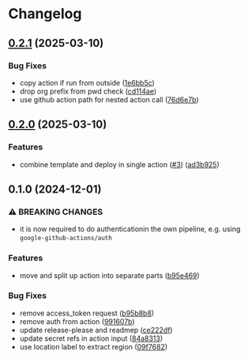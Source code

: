 # Changelog

## [0.2.1](https://github.com/helmless/google-cloudrun-action/compare/v0.2.0...v0.2.1) (2025-03-10)


### Bug Fixes

* copy action if run from outside ([1e6bb5c](https://github.com/helmless/google-cloudrun-action/commit/1e6bb5ceb7b4c8f05c2da5884b283076b9df30dd))
* drop org prefix from pwd check ([cd114ae](https://github.com/helmless/google-cloudrun-action/commit/cd114ae3854163ee584191ea707da6bf01ea927d))
* use github action path for nested action call ([76d6e7b](https://github.com/helmless/google-cloudrun-action/commit/76d6e7b3e97b421fbdc01d44afeebeb39cfa61f6))

## [0.2.0](https://github.com/helmless/google-cloudrun-deploy-action/compare/v0.1.0...v0.2.0) (2025-03-10)


### Features

* combine template and deploy in single action ([#3](https://github.com/helmless/google-cloudrun-deploy-action/issues/3)) ([ad3b925](https://github.com/helmless/google-cloudrun-deploy-action/commit/ad3b9253a572be7dfb3fcf150379de2b0ccd43f9))

## 0.1.0 (2024-12-01)


### ⚠ BREAKING CHANGES

* it is now required to do authenticationin the own pipeline, e.g. using `google-github-actions/auth`

### Features

* move and split up action into separate parts ([b95e469](https://github.com/helmless/google-cloudrun-deploy-action/commit/b95e46965172b9cba54b5ac5d41ae5ae2ae9f8f2))


### Bug Fixes

* remove access_token request ([b95b8b8](https://github.com/helmless/google-cloudrun-deploy-action/commit/b95b8b862925a605d0fece61421d53be65fef356))
* remove auth from action ([991607b](https://github.com/helmless/google-cloudrun-deploy-action/commit/991607b8e579603ff220a63ff49a1421d493b263))
* update release-please and readmep ([ce222df](https://github.com/helmless/google-cloudrun-deploy-action/commit/ce222dffcdb84b57adb383edb647cc82a8246893))
* update secret refs in action input ([84a8313](https://github.com/helmless/google-cloudrun-deploy-action/commit/84a831353ca031423c8be47e488732ee64ce17c3))
* use location label to extract region ([09f7682](https://github.com/helmless/google-cloudrun-deploy-action/commit/09f76822d63ec812a1833f7537c39cff20755a82))

